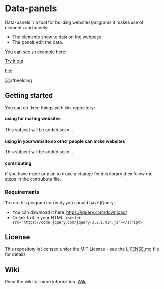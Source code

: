 # Data-panels

Data-panels is a tool for building websites/programs it makes use of elements and panels:
- The elements show te data on the webpage.
- The panels edit the data.

You can see an example here:

[Try it out](https://louistwee.github.io/Data-panels/Examples/example.html)

[File](https://github.com/Louistwee/Data-panels/blob/master/Examples/example.html)

![afbeelding](https://user-images.githubusercontent.com/27563848/26876593-3f3cd8ea-4b87-11e7-8bd0-ba0aa2ef6cd7.png)

## Getting started

You can do three things with this repository:

#### using for making websites

This subject will be added soon...

#### using in your website so other people can make websites

This subject will be added soon...

#### contributing

If you have made or plan to make a change for this library then folow the steps in the contrubute file.

### Requirements
To run this program correctly you should have jQuery:
 - You can download it here: https://jquery.com/download/
 - Or link to it in your HTML: ```<script src="https://code.jquery.com/jquery-3.2.1.min.js"></script>```
 
## License

This repository is licensed under the MIT License - see the [LICENSE.md](LICENSE.md) file for details

## Wiki

Read the wiki for more information.
[Wiki](../../wiki)

